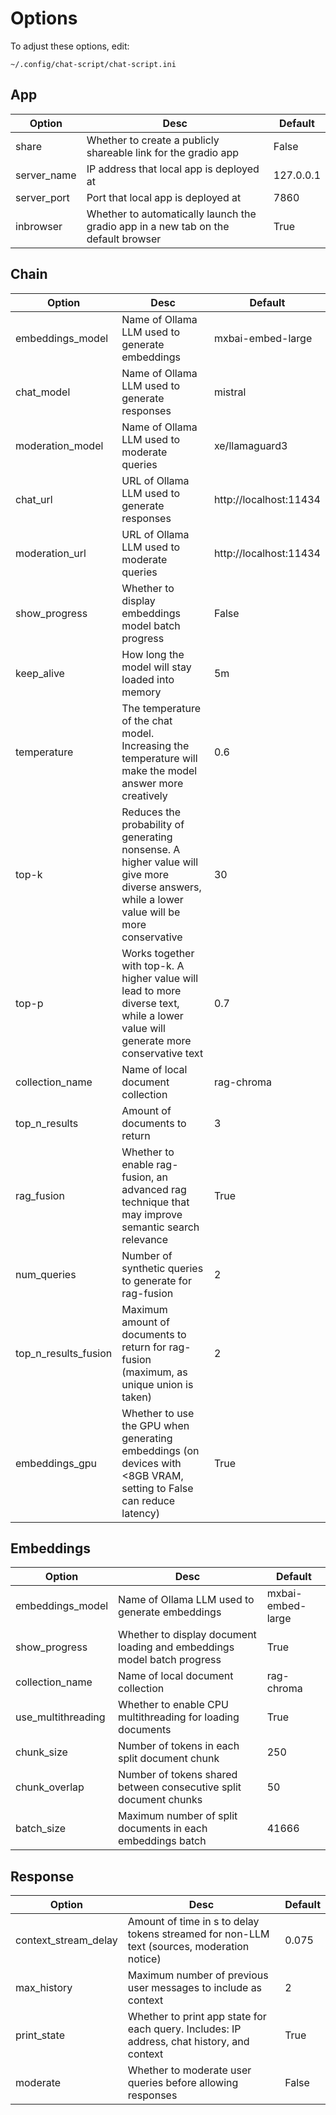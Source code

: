 # Options


To adjust these options, edit:

    ~/.config/chat-script/chat-script.ini

## App

| Option        | Desc                                                                               | Default       |
| ------------- | ---------------------------------------------------------------------------------- | ------------- |
| share         | Whether to create a publicly shareable link for the gradio app                     | False         |
| server_name   | IP address that local app is deployed at                                           | 127.0.0.1     |
| server_port   | Port that local app is deployed at                                                 | 7860          |
| inbrowser     | Whether to automatically launch the gradio app in a new tab on the default browser | True          |

## Chain

| Option               | Desc          | Default                |
| -------------------- | ------------- | ---------------------- |
| embeddings_model     | Name of Ollama LLM used to generate embeddings                                                                                     | mxbai-embed-large      |
| chat_model           | Name of Ollama LLM used to generate responses                                                                                      | mistral                |
| moderation_model     | Name of Ollama LLM used to moderate queries                                                                                        | xe/llamaguard3         |
| chat_url             | URL of Ollama LLM used to generate responses                                                                                       | http://localhost:11434 |
| moderation_url       | URL of Ollama LLM used to moderate queries                                                                                         | http://localhost:11434 |
| show_progress        | Whether to display embeddings model batch progress                                                                                 | False                  |
| keep_alive           | How long the model will stay loaded into memory                                                                                    | 5m                     |
| temperature          | The temperature of the chat model. Increasing the temperature will make the model answer more creatively                           | 0.6                    |
| top-k | Reduces the probability of generating nonsense. A higher value will give more diverse answers, while a lower value will be more conservative      | 30                     |
| top-p                | Works together with top-k. A higher value will lead to more diverse text, while a lower value will generate more conservative text | 0.7                    |
| collection_name      | Name of local document collection                                                                                                  | rag-chroma             |
| top_n_results        | Amount of documents to return                                                                                                      | 3                      |
| rag_fusion           | Whether to enable rag-fusion, an advanced rag technique that may improve semantic search relevance                                 | True                   |
| num_queries          | Number of synthetic queries to generate for rag-fusion                                                                             | 2                      |
| top_n_results_fusion | Maximum amount of documents to return for rag-fusion (maximum, as unique union is taken)                                           | 2                      |
| embeddings_gpu       | Whether to use the GPU when generating embeddings (on devices with <8GB VRAM, setting to False can reduce latency)                 | True                   |

## Embeddings

| Option             | Desc                                                                    | Default           |
| ------------------ | ----------------------------------------------------------------------- | ----------------- |
| embeddings_model   | Name of Ollama LLM used to generate embeddings                          | mxbai-embed-large |
| show_progress      | Whether to display document loading and embeddings model batch progress | True              |
| collection_name    | Name of local document collection                                       | rag-chroma        |
| use_multithreading | Whether to enable CPU multithreading for loading documents              | True              |
| chunk_size         | Number of tokens in each split document chunk                           | 250               |
| chunk_overlap      | Number of tokens shared between consecutive split document chunks       | 50                |
| batch_size         | Maximum number of split documents in each embeddings batch              | 41666             |

## Response

| Option               | Desc          | Default       |
| -------------------- | ------------- | ------------- |
| context_stream_delay | Amount of time in s to delay tokens streamed for non-LLM text (sources, moderation notice) | 0.075         |
| max_history          | Maximum number of previous user messages to include as context                             | 2             |
| print_state          | Whether to print app state for each query. Includes: IP address, chat history, and context | True          |
| moderate             | Whether to moderate user queries before allowing responses                                 | False         |
